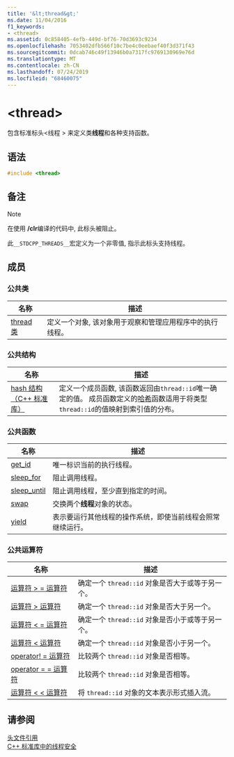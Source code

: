 ```yaml
---
title: '&lt;thread&gt;'
ms.date: 11/04/2016
f1_keywords:
- <thread>
ms.assetid: 0c858405-4efb-449d-bf76-70d3693c9234
ms.openlocfilehash: 7053402dfb566f10c7be4c0eebaef40f3d371f43
ms.sourcegitcommit: 0dcab746c49f13946b0a7317fc9769130969e76d
ms.translationtype: MT
ms.contentlocale: zh-CN
ms.lasthandoff: 07/24/2019
ms.locfileid: "68460075"
---
```

# <a name="ltthreadgt"></a>&lt;thread&gt;

包含标准标头\<线程 > 来定义类**线程**和各种支持函数。

## <a name="syntax"></a>语法

```cpp
#include <thread>
```

## <a name="remarks"></a>备注

> [!NOTE]
> 在使用 **/clr**编译的代码中, 此标头被阻止。

此`__STDCPP_THREADS__`宏定义为一个非零值, 指示此标头支持线程。

## <a name="members"></a>成员

### <a name="public-classes"></a>公共类

|名称|描述|
|----------|-----------------|
|[thread 类](../standard-library/thread-class.md)|定义一个对象, 该对象用于观察和管理应用程序中的执行线程。|

### <a name="public-structures"></a>公共结构

|名称|描述|
|----------|-----------------|
|[hash 结构（C++ 标准库）](../standard-library/hash-structure-stl.md)|定义一个成员函数, 该函数返回由`thread::id`唯一确定的值。 成员函数定义的[哈希](../standard-library/hash-class.md)函数适用于将类型`thread::id`的值映射到索引值的分布。|

### <a name="public-functions"></a>公共函数

|名称|描述|
|----------|-----------------|
|[get_id](../standard-library/thread-functions.md#get_id)|唯一标识当前的执行线程。|
|[sleep_for](../standard-library/thread-functions.md#sleep_for)|阻止调用线程。|
|[sleep_until](../standard-library/thread-functions.md#sleep_until)|阻止调用线程，至少直到指定的时间。|
|[swap](../standard-library/thread-functions.md#swap)|交换两个**线程**对象的状态。|
|[yield](../standard-library/thread-functions.md#yield)|表示要运行其他线程的操作系统，即使当前线程会照常继续运行。|

### <a name="public-operators"></a>公共运算符

|名称|描述|
|----------|-----------------|
|[运算符 > = 运算符](../standard-library/thread-operators.md#op_gt_eq)|确定一个 `thread::id` 对象是否大于或等于另一个。|
|[运算符 > 运算符](../standard-library/thread-operators.md#op_gt)|确定一个 `thread::id` 对象是否大于另一个。|
|[运算符 < = 运算符](../standard-library/thread-operators.md#op_lt_eq)|确定一个 `thread::id` 对象是否小于或等于另一个。|
|[运算符 < 运算符](../standard-library/thread-operators.md#op_lt)|确定一个 `thread::id` 对象是否小于另一个。|
|[operator! = 运算符](../standard-library/thread-operators.md#op_neq)|比较两个 `thread::id` 对象是否相等。|
|[operator = = 运算符](../standard-library/thread-operators.md#op_eq_eq)|比较两个 `thread::id` 对象是否相等。|
|[运算符 < < 运算符](../standard-library/thread-operators.md#op_lt_lt)|将 `thread::id` 对象的文本表示形式插入流。|

## <a name="see-also"></a>请参阅

[头文件引用](../standard-library/cpp-standard-library-header-files.md)\
[C++ 标准库中的线程安全](../standard-library/thread-safety-in-the-cpp-standard-library.md)
